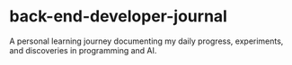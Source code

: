 # back-end-developer-journal
A personal learning journey documenting my daily progress, experiments, and discoveries in programming and AI.

